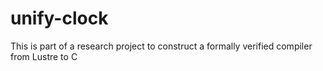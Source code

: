 unify-clock
===========

This is part of a research project to construct a formally verified compiler from Lustre to C
